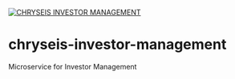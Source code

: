 [![CHRYSEIS INVESTOR MANAGEMENT](https://circleci.com/gh/chryseis-financial/chryseis-investor-management.svg?style=svg)](https://app.circleci.com/pipelines/github/chryseis-financial/chryseis-investor-management)
# chryseis-investor-management
Microservice for Investor Management
